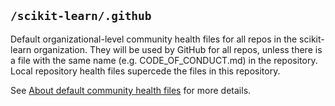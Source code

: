 ## `/scikit-learn/.github`

Default organizational-level community health files for all repos in the scikit-learn organization. They will be used by GitHub for all repos, unless there is a file with the same name (e.g. CODE_OF_CONDUCT.md) in the repository. Local repository health files supercede the files in this repository.

See [About default community health files](https://help.github.com/en/articles/creating-a-default-community-health-file-for-your-organization) for more details.

